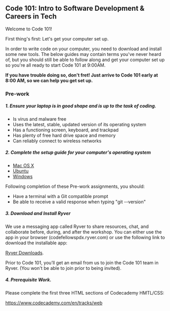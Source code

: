 Code 101: Intro to Software Development & Careers in Tech
-----------------------

Welcome to Code 101!

First thing's first: Let's get your computer set up. 

In order to write code on your computer, you need to download and install some new tools. The below guides may contain terms you've never heard of, but you should still be able to follow along and get your computer set up so you're all ready to start Code 101 at 9:00AM.

**If you have trouble doing so, don't fret! Just arrive to Code 101 early at 8:00 AM, so we can help you get set up.**

### Pre-work

##### 1. Ensure your laptop is in good shape and is up to the task of coding.

  - Is virus and malware free
  - Uses the latest, stable, updated version of its operating system
  - Has a functioning screen, keyboard, and trackpad
  - Has plenty of free hard drive space and memory
  - Can reliably connect to wireless networks

##### 2. Complete the setup guide for your computer's operating system

  - [Mac OS X](prework/mac/1_terminal.md)
  - [Ubuntu](prework/ubuntu/1_terminal.md)
  - [Windows](prework/windows/1_terminal.md)

Following completion of these Pre-work assignments, you should:
 - Have a terminal with a Git compatible prompt
 - Be able to receive a valid response when typing "git --version"

##### 3. Download and Install Ryver

We use a messaging app called Ryver to share resources, chat, and collaborate before, during, and after the workshop. 
You can either use the app in your browser (codefellowspdx.ryver.com) or use the following link to download the installable app:

[Ryver Downloads](ryver.com/downloads/).

Prior to Code 101, you’ll get an email from us to join the Code 101 team in Ryver. (You won't be able to join prior to being invited).


##### 4. Prerequisite Work. 

Please complete the first three HTML sections of Codecademy HMTL/CSS:

https://www.codecademy.com/en/tracks/web

